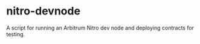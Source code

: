 # nitro-devnode
A script for running an Arbitrum Nitro dev node and deploying contracts for testing.
